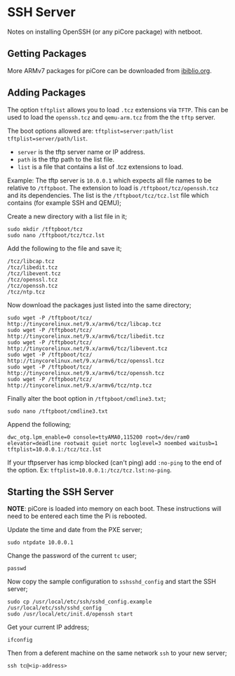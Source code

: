 # SSH Server

Notes on installing OpenSSH (or any piCore package) with netboot.

## Getting Packages

More ARMv7 packages for piCore can be downloaded from [ibiblio.org](http://distro.ibiblio.org/tinycorelinux/9.x/armv7/tcz/).

## Adding Packages

The option `tftplist` allows you to load `.tcz` extensions via `TFTP`. This can be used to load the `openssh.tcz` and `qemu-arm.tcz` from the the `tftp` server.

The boot options allowed are: `tftplist=server:path/list tftplist=server/path/list`.

* `server` is the tftp server name or IP address.
* `path` is the tftp path to the list file.
* `list` is a file that contains a list of .tcz extensions to load.

Example: The tftp server is `10.0.0.1` which expects all file names to be relative to `/tftpboot`. The extension to load is `/tftpboot/tcz/openssh.tcz` and its dependencies. The list is the `/tftpboot/tcz/tcz.lst` file which contains (for example SSH and QEMU);

Create a new directory with a list file in it;

    sudo mkdir /tftpboot/tcz
    sudo nano /tftpboot/tcz/tcz.lst

Add the following to the file and save it;

	/tcz/libcap.tcz
	/tcz/libedit.tcz
	/tcz/libevent.tcz
	/tcz/openssl.tcz
	/tcz/openssh.tcz
	/tcz/ntp.tcz

Now download the packages just listed into the same directory;

	sudo wget -P /tftpboot/tcz/  http://tinycorelinux.net/9.x/armv6/tcz/libcap.tcz
	sudo wget -P /tftpboot/tcz/  http://tinycorelinux.net/9.x/armv6/tcz/libedit.tcz
	sudo wget -P /tftpboot/tcz/  http://tinycorelinux.net/9.x/armv6/tcz/libevent.tcz
	sudo wget -P /tftpboot/tcz/  http://tinycorelinux.net/9.x/armv6/tcz/openssl.tcz
	sudo wget -P /tftpboot/tcz/  http://tinycorelinux.net/9.x/armv6/tcz/openssh.tcz
	sudo wget -P /tftpboot/tcz/  http://tinycorelinux.net/9.x/armv6/tcz/ntp.tcz

Finally alter the boot option in `/tftpboot/cmdline3.txt`;

	sudo nano /tftpboot/cmdline3.txt

Append the following;

    dwc_otg.lpm_enable=0 console=ttyAMA0,115200 root=/dev/ram0 elevator=deadline rootwait quiet nortc loglevel=3 noembed waitusb=1 tftplist=10.0.0.1:/tcz/tcz.lst

If your tftpserver has icmp blocked (can't ping) add `:no-ping` to the end of the option. Ex: `tftplist=10.0.0.1:/tcz/tcz.lst:no-ping`.

## Starting the SSH Server

__NOTE__: piCore is loaded into memory on each boot. These instructions will need to be entered each time the Pi is rebooted.

Update the time and date from the PXE server;

	sudo ntpdate 10.0.0.1

Change the password of the current `tc` user;

	passwd

Now copy the sample configuration to `sshsshd_config` and start the SSH server;

	sudo cp /usr/local/etc/ssh/sshd_config.example /usr/local/etc/ssh/sshd_config
	sudo /usr/local/etc/init.d/openssh start

Get your current IP address;

	ifconfig

Then from a deferent machine on the same network `ssh` to your new server;

	ssh tc@<ip-address>

